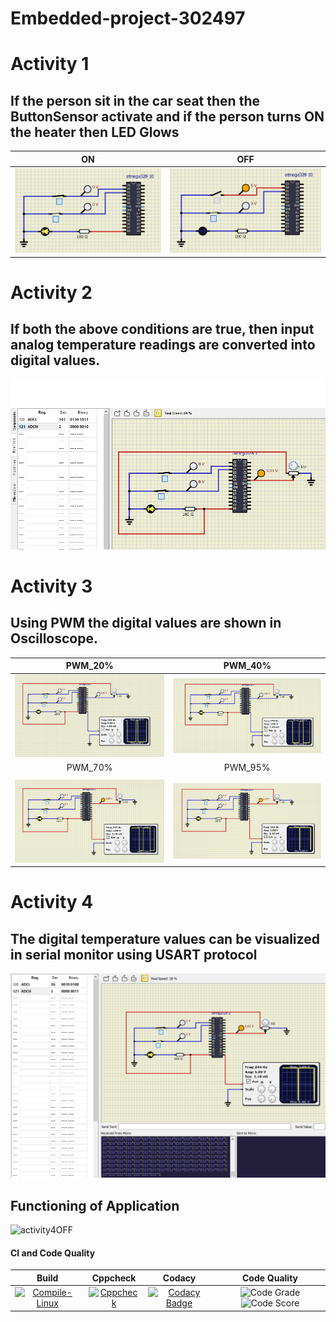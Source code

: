 # Embedded-project-302497

# Activity 1

## If the person sit in the car seat then the ButtonSensor activate and if the person turns ON the heater then LED Glows

|ON|OFF|
|:--:|:--:|
|![ON](https://github.com/KollaNarasimha/Embedded-project-302497/blob/main/Simulation/ON.PNG)|![OFF](https://github.com/KollaNarasimha/Embedded-project-302497/blob/main/Simulation/OFF.PNG)|

# Activity 2
## If both the above conditions are true, then input analog temperature readings are converted into digital values.
 ![ADC](https://github.com/KollaNarasimha/Embedded-project-302497/blob/main/Simulation/ADC.PNG)
 
 # Activity 3
 ## Using PWM the digital values are shown in Oscilloscope.

|PWM_20%|PWM_40%|
|:--:|:--:|
|![PWM_20%_Dutycycle](https://github.com/KollaNarasimha/Embedded-project-302497/blob/main/Simulation/PWM_20%25_Dutycycle.PNG)|![PWM_40%_Dutycycle](https://github.com/KollaNarasimha/Embedded-project-302497/blob/main/Simulation/PWM_40%25_Dutycycle.PNG)
|PWM_70%|PWM_95%|
|   |   |
![PWM_70%_Dutycycle](https://github.com/KollaNarasimha/Embedded-project-302497/blob/main/Simulation/PWM_70%25_Dutycycle.PNG)|![PWM_95%_Dutycycle](https://github.com/KollaNarasimha/Embedded-project-302497/blob/main/Simulation/PWM_95%25_Dutycycle.PNG)

# Activity 4

## The digital temperature values can be visualized in serial monitor using USART protocol
![activity4ON](https://github.com/KollaNarasimha/Embedded-project-302497/blob/main/Simulation/act%204.1.PNG)

## Functioning of Application

![activity4OFF](https://github.com/KollaNarasimha/Embedded-project-302497/blob/main/Simulation/act%204.gif)

#### CI and Code Quality

|Build|Cppcheck|Codacy|Code Quality|
|:--:|:--:|:--:|:--:|
|[![Compile-Linux](https://github.com/KollaNarasimha/Embedded-project-302497/actions/workflows/compile.yml/badge.svg)](https://github.com/KollaNarasimha/Embedded-project-302497/actions/workflows/compile.yml)|[![Cppcheck](https://github.com/KollaNarasimha/Embedded-project-302497/actions/workflows/CodeQuality.yml/badge.svg)](https://github.com/KollaNarasimha/Embedded-project-302497/actions/workflows/CodeQuality.yml)|[![Codacy Badge](https://app.codacy.com/project/badge/Grade/409ce2c6d9a84b0a8e7f6c798a29150b)](https://www.codacy.com/gh/KollaNarasimha/Embedded-project-302497/dashboard?utm_source=github.com&amp;utm_medium=referral&amp;utm_content=KollaNarasimha/Embedded-project-302497&amp;utm_campaign=Badge_Grade)|  ![Code Grade](https://www.code-inspector.com/project/25934/status/svg) ![Code Score](https://www.code-inspector.com/project/25934/score/svg)
